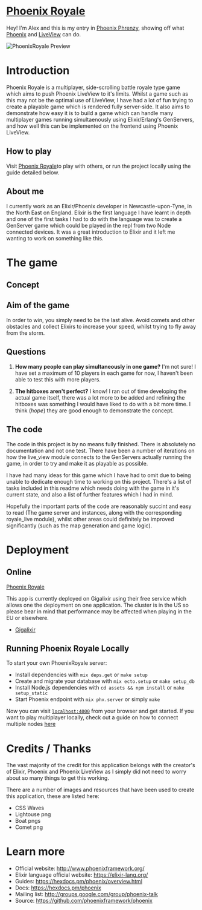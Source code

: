 # [Phoenix Royale](http://phoenixroyale.com)

Hey! I'm Alex and this is my entry in [Phoenix Phrenzy](https://phoenixphrenzy.com), showing off what [Phoenix](https://phoenixframework.org/) and [LiveView](https://github.com/phoenixframework/phoenix_live_view) can do.

![PhoenixRoyale Preview](assets/static/images/prpreview.gif "PhoenixRoyale")

# Introduction

Phoenix Royale is a multiplayer, side-scrolling battle royale type game which aims to push Phoenix LiveView to it's limits. Whilst a game such as this may not be the optimal use of LiveView, I have had a lot of fun trying to create a playable game which is rendered fully server-side. It also aims to demonstrate how easy it is to build a game which can handle many multiplayer games running simultaenously using Elixir/Erlang's GenServers, and how well this can be implemented on the frontend using Phoenix LiveView. 

## How to play

Visit [Phoenix Royale](phoenixroyale.com)to play with others, or run the project locally using the guide detailed below.

## About me

I currently work as an Elixir/Phoenix developer in Newcastle-upon-Tyne, in the North East on England. Elixir is the first language I have learnt in depth and one of the first tasks I had to do with the language was to create a GenServer game which could be played in the repl from two Node connected devices. It was a great introduction to Elixir and it left me wanting to work on something like this.

# The game

## Concept

## Aim of the game

In order to win, you simply need to be the last alive. Avoid comets and other obstacles and collect Elixirs to increase your speed, whilst trying to fly away from the storm.

## Questions

1. **How many people can play simultaneously in one game?** I'm not sure! I have set a maximum of 10 players in each game for now, I haven't been able to test this with more players.

2. **The hitboxes aren't perfect?** I know! I ran out of time developing the actual game itself, there was a lot more to be added and refining the hitboxes was something I would have liked to do with a bit more time. I think (*hope*) they are good enough to demonstrate the concept.

## The code

The code in this project is by no means fully finished. There is absolutely no documentation and not one test. There have been a number of iterations on how the live_view module connects to the GenServers actually running the game, in order to try and make it as playable as possible.

I have had many ideas for this game which I have had to omit due to being unable to dedicate enough time to working on this project. There's a list of tasks included in this readme which needs doing with the game in it's current state, and also a list of further features which I had in mind.

Hopefully the important parts of the code are reasonably succint and easy to read (The game server and instances, along with the corresponding royale_live module), whilst other areas could definitely be improved significantly (such as the map generation and game logic).

# Deployment

## Online

[Phoenix Royale](phoenixroyale.com)

This app is currently deployed on Gigalixir using their free service which allows one the deployment on one application. The cluster is in the US so please bear in mind that performance may be affected when playing in the EU or elsewhere.

- [Gigalixir](https://gigalixir.com/)

## Running Phoenix Royale Locally

To start your own PhoenixRoyale server:

  * Install dependencies with `mix deps.get` or `make setup`
  * Create and migrate your database with `mix ecto.setup` or `make setup_db`
  * Install Node.js dependencies with `cd assets && npm install` or `make setup_static`
  * Start Phoenix endpoint with `mix phx.server` or simply `make`

Now you can visit [`localhost:4000`](http://localhost:4000) from your browser and get started. If you want to play multiplayer locally, check out a guide on how to connect multiple nodes [here](http://elixir-recipes.github.io/concurrency/connecting-nodes-different-machines/)

# Credits / Thanks

The vast majority of the credit for this application belongs with the creator's of Elixir, Phoenix and Phoenix LiveView as I simply did not need to worry about so many things to get this working.

There are a number of images and resources that have been used to create this application, these are listed here:

  * CSS Waves
  * Lightouse png
  * Boat pngs
  * Comet png

# Learn more

  * Official website: http://www.phoenixframework.org/
  * Elixir language official website: https://elixir-lang.org/
  * Guides: https://hexdocs.pm/phoenix/overview.html
  * Docs: https://hexdocs.pm/phoenix
  * Mailing list: http://groups.google.com/group/phoenix-talk
  * Source: https://github.com/phoenixframework/phoenix

